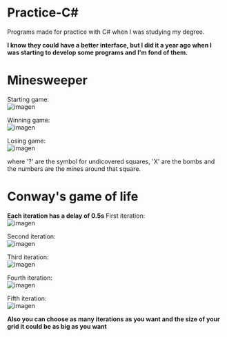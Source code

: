 # Practice-C#
Programs made for practice with C# when I was studying my degree.

**I know they could have a better interface, but I did it a year ago when I was starting to develop some programs and I'm fond of them.**

# Minesweeper

Starting game: </br>
![imagen](https://github.com/Ahrkhael/Practice-C-/assets/137686345/dbf1024f-e783-4843-954e-852dfb56e32b)

Winning game: </br>
![imagen](https://github.com/Ahrkhael/Practice-C-/assets/137686345/fc1a6b7e-c3c5-4732-a02c-aa972e00b0a4)

Losing game: </br>
![imagen](https://github.com/Ahrkhael/Practice-C-/assets/137686345/d5f886de-2774-484d-974e-3a1eb69723b7)

where '?' are the symbol for undicovered squares, 'X' are the bombs and the numbers are the mines around that square.

# Conway's game of life

**Each iteration has a delay of 0.5s**
First iteration: </br>
![imagen](https://github.com/Ahrkhael/Practice-C-/assets/137686345/a3fb61d7-abfe-4af2-af3b-560543c869e0)

Second iteration: </br>
![imagen](https://github.com/Ahrkhael/Practice-C-/assets/137686345/f86cecd1-b126-44ea-8367-507f3c445c9d)

Third iteration: </br>
![imagen](https://github.com/Ahrkhael/Practice-C-/assets/137686345/fc6be6cb-7595-465d-8062-b3feee9740aa)

Fourth iteration: </br>
![imagen](https://github.com/Ahrkhael/Practice-C-/assets/137686345/b2814ae1-b10d-47ba-96de-93b78f01e6ed)

Fifth iteration: </br>
![imagen](https://github.com/Ahrkhael/Practice-C-/assets/137686345/9182fb27-000b-4cef-838b-c63a2203c81d)

**Also you can choose as many iterations as you want and the size of your grid it could be as big as you want**

